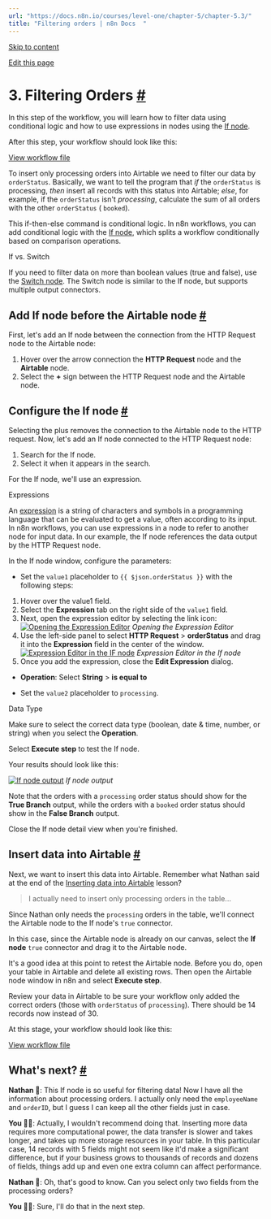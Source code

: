 ```yaml
---
url: "https://docs.n8n.io/courses/level-one/chapter-5/chapter-5.3/"
title: "Filtering orders | n8n Docs  "
---
```


[Skip to content](https://docs.n8n.io/courses/level-one/chapter-5/chapter-5.3/#3-filtering-orders)

[Edit this page](https://github.com/n8n-io/n8n-docs/edit/main/docs/courses/level-one/chapter-5/chapter-5.3.md "Edit this page")

# 3\. Filtering Orders [\#](https://docs.n8n.io/courses/level-one/chapter-5/chapter-5.3/\#3-filtering-orders "Permanent link")

In this step of the workflow, you will learn how to filter data using conditional logic and how to use expressions in nodes using the [If node](https://docs.n8n.io/integrations/builtin/core-nodes/n8n-nodes-base.if/).

After this step, your workflow should look like this:

[View workflow file](https://docs.n8n.io/_workflows//courses/level-one/chapter-5/chapter-5.3.json)

To insert only processing orders into Airtable we need to filter our data by `orderStatus`. Basically, we want to tell the program that _if_ the `orderStatus` is processing, _then_ insert all records with this status into Airtable; _else_, for example, if the `orderStatus` isn't _processing_, calculate the sum of all orders with the other `orderStatus` ( `booked`).

This if-then-else command is conditional logic. In n8n workflows, you can add conditional logic with the [If node](https://docs.n8n.io/integrations/builtin/core-nodes/n8n-nodes-base.if/), which splits a workflow conditionally based on comparison operations.

If vs. Switch

If you need to filter data on more than boolean values (true and false), use the [Switch node](https://docs.n8n.io/integrations/builtin/core-nodes/n8n-nodes-base.switch/). The Switch node is similar to the If node, but supports multiple output connectors.

## Add If node before the Airtable node [\#](https://docs.n8n.io/courses/level-one/chapter-5/chapter-5.3/\#add-if-node-before-the-airtable-node "Permanent link")

First, let's add an If node between the connection from the HTTP Request node to the Airtable node:

1. Hover over the arrow connection the **HTTP Request** node and the **Airtable** node.
2. Select the **+** sign between the HTTP Request node and the Airtable node.

## Configure the If node [\#](https://docs.n8n.io/courses/level-one/chapter-5/chapter-5.3/\#configure-the-if-node "Permanent link")

Selecting the plus removes the connection to the Airtable node to the HTTP request. Now, let's add an If node connected to the HTTP Request node:

1. Search for the If node.
2. Select it when it appears in the search.

For the If node, we'll use an expression.

Expressions

An [expression](https://docs.n8n.io/glossary/#expression-n8n) is a string of characters and symbols in a programming language that can be evaluated to get a value, often according to its input. In n8n workflows, you can use expressions in a node to refer to another node for input data. In our example, the If node references the data output by the HTTP Request node.

In the If node window, configure the parameters:

- Set the `value1` placeholder to `{{ $json.orderStatus }}` with the following steps:
1. Hover over the value1 field.
2. Select the **Expression** tab on the right side of the `value1` field.
3. Next, open the expression editor by selecting the link icon:
     [![Opening the Expression Editor](https://docs.n8n.io/_images/courses/level-one/chapter-five/l1-c5-5-3-if-node-open-editor.png)](https://docs.n8n.io/_images/courses/level-one/chapter-five/l1-c5-5-3-if-node-open-editor.png) _Opening the Expression Editor_
4. Use the left-side panel to select **HTTP Request** \> **orderStatus** and drag it into the **Expression** field in the center of the window.
     [![Expression Editor in the IF node](https://docs.n8n.io/_images/courses/level-one/chapter-five/l1-c5-5-3-if-node-expression-editor.png)](https://docs.n8n.io/_images/courses/level-one/chapter-five/l1-c5-5-3-if-node-expression-editor.png) _Expression Editor in the If node_
5. Once you add the expression, close the **Edit Expression** dialog.
- **Operation**: Select **String** \> **is equal to**

- Set the `value2` placeholder to `processing`.

Data Type

Make sure to select the correct data type (boolean, date & time, number, or string) when you select the **Operation**.

Select **Execute step** to test the If node.

Your results should look like this:

[![If node output](https://docs.n8n.io/_images/courses/level-one/chapter-five/l1-c5-5-3-if-node-output.png)](https://docs.n8n.io/_images/courses/level-one/chapter-five/l1-c5-5-3-if-node-output.png) _If node output_

Note that the orders with a `processing` order status should show for the **True Branch** output, while the orders with a `booked` order status should show in the **False Branch** output.

Close the If node detail view when you're finished.

## Insert data into Airtable [\#](https://docs.n8n.io/courses/level-one/chapter-5/chapter-5.3/\#insert-data-into-airtable "Permanent link")

Next, we want to insert this data into Airtable. Remember what Nathan said at the end of the [Inserting data into Airtable](https://docs.n8n.io/courses/level-one/chapter-5/chapter-5.2/) lesson?

> I actually need to insert only processing orders in the table...

Since Nathan only needs the `processing` orders in the table, we'll connect the Airtable node to the If node's `true` connector.

In this case, since the Airtable node is already on our canvas, select the **If node** `true` connector and drag it to the Airtable node.

It's a good idea at this point to retest the Airtable node. Before you do, open your table in Airtable and delete all existing rows. Then open the Airtable node window in n8n and select **Execute step**.

Review your data in Airtable to be sure your workflow only added the correct orders (those with `orderStatus` of `processing`). There should be 14 records now instead of 30.

At this stage, your workflow should look like this:

[View workflow file](https://docs.n8n.io/_workflows//courses/level-one/chapter-5/chapter-5.3.json)

## What's next? [\#](https://docs.n8n.io/courses/level-one/chapter-5/chapter-5.3/\#whats-next "Permanent link")

**Nathan 🙋**: This If node is so useful for filtering data! Now I have all the information about processing orders. I actually only need the `employeeName` and `orderID`, but I guess I can keep all the other fields just in case.

**You 👩‍🔧**: Actually, I wouldn't recommend doing that. Inserting more data requires more computational power, the data transfer is slower and takes longer, and takes up more storage resources in your table. In this particular case, 14 records with 5 fields might not seem like it'd make a significant difference, but if your business grows to thousands of records and dozens of fields, things add up and even one extra column can affect performance.

**Nathan 🙋**: Oh, that's good to know. Can you select only two fields from the processing orders?

**You 👩‍🔧**: Sure, I'll do that in the next step.